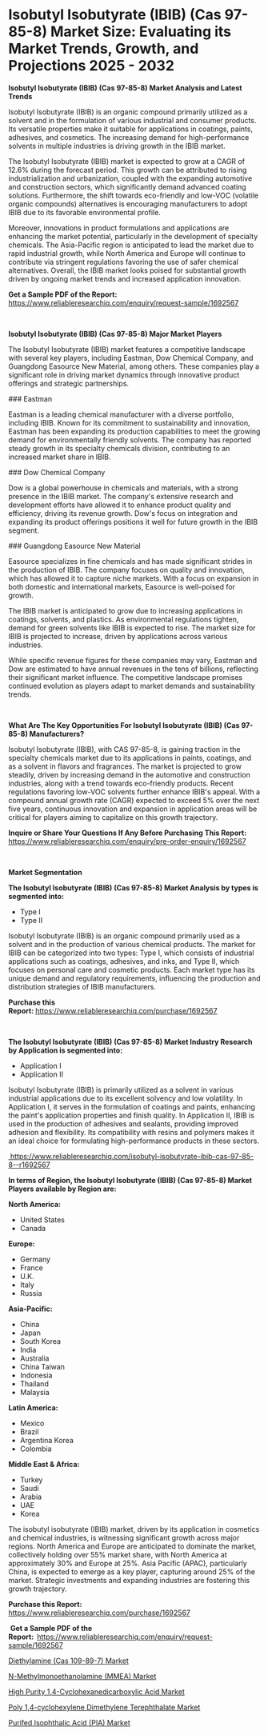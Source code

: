 <p><h1>Isobutyl Isobutyrate (IBIB) (Cas 97-85-8) Market Size: Evaluating its Market Trends, Growth, and Projections 2025 - 2032</h1></p><p><strong>Isobutyl Isobutyrate (IBIB) (Cas 97-85-8) Market Analysis and Latest Trends</strong></p>
<p><p>Isobutyl Isobutyrate (IBIB) is an organic compound primarily utilized as a solvent and in the formulation of various industrial and consumer products. Its versatile properties make it suitable for applications in coatings, paints, adhesives, and cosmetics. The increasing demand for high-performance solvents in multiple industries is driving growth in the IBIB market.</p><p>The Isobutyl Isobutyrate (IBIB) market is expected to grow at a CAGR of 12.6% during the forecast period. This growth can be attributed to rising industrialization and urbanization, coupled with the expanding automotive and construction sectors, which significantly demand advanced coating solutions. Furthermore, the shift towards eco-friendly and low-VOC (volatile organic compounds) alternatives is encouraging manufacturers to adopt IBIB due to its favorable environmental profile.</p><p>Moreover, innovations in product formulations and applications are enhancing the market potential, particularly in the development of specialty chemicals. The Asia-Pacific region is anticipated to lead the market due to rapid industrial growth, while North America and Europe will continue to contribute via stringent regulations favoring the use of safer chemical alternatives. Overall, the IBIB market looks poised for substantial growth driven by ongoing market trends and increased application innovation.</p></p>
<p><strong>Get a Sample PDF of the Report:&nbsp;</strong> <a href="https://www.reliableresearchiq.com/enquiry/request-sample/1692567?utm_campaign=1082&utm_medium=2&utm_source=Github&utm_content=ia&utm_term=27032025&utm_id=isobutyl-isobutyrate-ibib-cas-97-85-8">https://www.reliableresearchiq.com/enquiry/request-sample/1692567</a></p>
<p>&nbsp;</p>
<p><strong>Isobutyl Isobutyrate (IBIB) (Cas 97-85-8) Major Market Players</strong></p>
<p><p>The Isobutyl Isobutyrate (IBIB) market features a competitive landscape with several key players, including Eastman, Dow Chemical Company, and Guangdong Easource New Material, among others. These companies play a significant role in driving market dynamics through innovative product offerings and strategic partnerships.</p><p>### Eastman</p><p>Eastman is a leading chemical manufacturer with a diverse portfolio, including IBIB. Known for its commitment to sustainability and innovation, Eastman has been expanding its production capabilities to meet the growing demand for environmentally friendly solvents. The company has reported steady growth in its specialty chemicals division, contributing to an increased market share in IBIB.</p><p>### Dow Chemical Company</p><p>Dow is a global powerhouse in chemicals and materials, with a strong presence in the IBIB market. The company's extensive research and development efforts have allowed it to enhance product quality and efficiency, driving its revenue growth. Dow's focus on integration and expanding its product offerings positions it well for future growth in the IBIB segment.</p><p>### Guangdong Easource New Material</p><p>Easource specializes in fine chemicals and has made significant strides in the production of IBIB. The company focuses on quality and innovation, which has allowed it to capture niche markets. With a focus on expansion in both domestic and international markets, Easource is well-poised for growth.</p><p>The IBIB market is anticipated to grow due to increasing applications in coatings, solvents, and plastics. As environmental regulations tighten, demand for green solvents like IBIB is expected to rise. The market size for IBIB is projected to increase, driven by applications across various industries.</p><p>While specific revenue figures for these companies may vary, Eastman and Dow are estimated to have annual revenues in the tens of billions, reflecting their significant market influence. The competitive landscape promises continued evolution as players adapt to market demands and sustainability trends.</p></p>
<p>&nbsp;</p>
<p><strong>What Are The Key Opportunities For Isobutyl Isobutyrate (IBIB) (Cas 97-85-8) Manufacturers?</strong></p>
<p><p>Isobutyl Isobutyrate (IBIB), with CAS 97-85-8, is gaining traction in the specialty chemicals market due to its applications in paints, coatings, and as a solvent in flavors and fragrances. The market is projected to grow steadily, driven by increasing demand in the automotive and construction industries, along with a trend towards eco-friendly products. Recent regulations favoring low-VOC solvents further enhance IBIB's appeal. With a compound annual growth rate (CAGR) expected to exceed 5% over the next five years, continuous innovation and expansion in application areas will be critical for players aiming to capitalize on this growth trajectory.</p></p>
<p><strong>Inquire or Share Your Questions If Any Before Purchasing This Report:</strong> <a href="https://www.reliableresearchiq.com/enquiry/pre-order-enquiry/1692567?utm_campaign=1082&utm_medium=2&utm_source=Github&utm_content=ia&utm_term=27032025&utm_id=isobutyl-isobutyrate-ibib-cas-97-85-8">https://www.reliableresearchiq.com/enquiry/pre-order-enquiry/1692567</a></p>
<p>&nbsp;</p>
<p><strong>Market Segmentation</strong></p>
<p><strong>The Isobutyl Isobutyrate (IBIB) (Cas 97-85-8) Market Analysis by types is segmented into:</strong></p>
<p><ul><li>Type I</li><li>Type II</li></ul></p>
<p><p>Isobutyl Isobutyrate (IBIB) is an organic compound primarily used as a solvent and in the production of various chemical products. The market for IBIB can be categorized into two types: Type I, which consists of industrial applications such as coatings, adhesives, and inks, and Type II, which focuses on personal care and cosmetic products. Each market type has its unique demand and regulatory requirements, influencing the production and distribution strategies of IBIB manufacturers.</p></p>
<p><strong>Purchase this Report:&nbsp;</strong><a href="https://www.reliableresearchiq.com/purchase/1692567?utm_campaign=1082&utm_medium=2&utm_source=Github&utm_content=ia&utm_term=27032025&utm_id=isobutyl-isobutyrate-ibib-cas-97-85-8">https://www.reliableresearchiq.com/purchase/1692567</a></p>
<p>&nbsp;</p>
<p><strong>The Isobutyl Isobutyrate (IBIB) (Cas 97-85-8) Market Industry Research by Application is segmented into:</strong></p>
<p><ul><li>Application I</li><li>Application II</li></ul></p>
<p><p>Isobutyl Isobutyrate (IBIB) is primarily utilized as a solvent in various industrial applications due to its excellent solvency and low volatility. In Application I, it serves in the formulation of coatings and paints, enhancing the paint's application properties and finish quality. In Application II, IBIB is used in the production of adhesives and sealants, providing improved adhesion and flexibility. Its compatibility with resins and polymers makes it an ideal choice for formulating high-performance products in these sectors.</p></p>
<p><a href="https://www.reliableresearchiq.com/isobutyl-isobutyrate-ibib-cas-97-85-8--r1692567?utm_campaign=1082&utm_medium=2&utm_source=Github&utm_content=ia&utm_term=27032025&utm_id=isobutyl-isobutyrate-ibib-cas-97-85-8">&nbsp;https://www.reliableresearchiq.com/isobutyl-isobutyrate-ibib-cas-97-85-8--r1692567</a></p>
<p><strong>In terms of Region, the Isobutyl Isobutyrate (IBIB) (Cas 97-85-8) Market Players available by Region are:</strong></p>
<p>
    <p> <strong> North America: </strong>
        <ul>
            <li>United States</li>
            <li>Canada</li>
        </ul>
        </p> 
    <p> <strong> Europe: </strong>
        <ul>
            <li>Germany</li>
            <li>France</li>
            <li>U.K.</li>
            <li>Italy</li>
            <li>Russia</li>
        </ul>
        </p> 
    <p> <strong> Asia-Pacific: </strong>
        <ul>
            <li>China</li>
            <li>Japan</li>
            <li>South Korea</li>
            <li>India</li>
            <li>Australia</li>
            <li>China Taiwan</li>
            <li>Indonesia</li>
            <li>Thailand</li>
            <li>Malaysia</li>
        </ul>
        </p> 
    <p> <strong> Latin America: </strong>
        <ul>
            <li>Mexico</li>
            <li>Brazil</li>
            <li>Argentina Korea</li>
            <li>Colombia</li>
        </ul>
        </p> 
    <p> <strong> Middle East & Africa: </strong>
        <ul>
            <li>Turkey</li>
            <li>Saudi</li>
            <li>Arabia</li>
            <li>UAE</li>
            <li>Korea</li>
        </ul>
    </p>
    </p>
<p><p>The isobutyl isobutyrate (IBIB) market, driven by its application in cosmetics and chemical industries, is witnessing significant growth across major regions. North America and Europe are anticipated to dominate the market, collectively holding over 55% market share, with North America at approximately 30% and Europe at 25%. Asia Pacific (APAC), particularly China, is expected to emerge as a key player, capturing around 25% of the market. Strategic investments and expanding industries are fostering this growth trajectory.</p></p>
<p><strong>Purchase this Report: </strong><a href="https://www.reliableresearchiq.com/purchase/1692567?utm_campaign=1082&utm_medium=2&utm_source=Github&utm_content=ia&utm_term=27032025&utm_id=isobutyl-isobutyrate-ibib-cas-97-85-8">https://www.reliableresearchiq.com/purchase/1692567</a></p>
<p>&nbsp;<strong>Get a Sample PDF of the Report:&nbsp;&nbsp;</strong><a href="https://www.reliableresearchiq.com/enquiry/request-sample/1692567?utm_campaign=1082&utm_medium=2&utm_source=Github&utm_content=ia&utm_term=27032025&utm_id=isobutyl-isobutyrate-ibib-cas-97-85-8">https://www.reliableresearchiq.com/enquiry/request-sample/1692567</a></p>
<p><strong></strong></p>
<p><p><a href="https://github.com/owaysusing/Market-Research-Report-List-1/blob/main/diethylamine-cas-109-89-7-market.md?utm_campaign=1082&utm_medium=2&utm_source=Github&utm_content=ia&utm_term=27032025&utm_id=isobutyl-isobutyrate-ibib-cas-97-85-8">Diethylamine (Cas 109-89-7) Market</a></p><p><a href="https://github.com/aijazdeitzbq/Market-Research-Report-List-1/blob/main/n-methylmonoethanolamine-mmea-market.md?utm_campaign=1082&utm_medium=2&utm_source=Github&utm_content=ia&utm_term=27032025&utm_id=isobutyl-isobutyrate-ibib-cas-97-85-8">N-Methylmonoethanolamine (MMEA) Market</a></p><p><a href="https://github.com/monacaquddus/Market-Research-Report-List-1/blob/main/high-purity-14-cyclohexanedicarboxylic-acid-market.md?utm_campaign=1082&utm_medium=2&utm_source=Github&utm_content=ia&utm_term=27032025&utm_id=isobutyl-isobutyrate-ibib-cas-97-85-8">High Purity 1,4-Cyclohexanedicarboxylic Acid Market</a></p><p><a href="https://github.com/gambokaiohjr/Market-Research-Report-List-1/blob/main/poly-14-cyclohexylene-dimethylene-terephthalate-market.md?utm_campaign=1082&utm_medium=2&utm_source=Github&utm_content=ia&utm_term=27032025&utm_id=isobutyl-isobutyrate-ibib-cas-97-85-8">Poly 1,4-cyclohexylene Dimethylene Terephthalate Market</a></p><p><a href="https://github.com/mgapeak/Market-Research-Report-List-1/blob/main/purifed-isophthalic-acid-pia-market.md?utm_campaign=1082&utm_medium=2&utm_source=Github&utm_content=ia&utm_term=27032025&utm_id=isobutyl-isobutyrate-ibib-cas-97-85-8">Purifed Isophthalic Acid (PIA) Market</a></p></p>